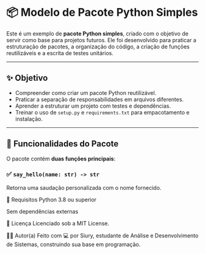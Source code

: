 # 📦 Modelo de Pacote Python Simples

Este é um exemplo de **pacote Python simples**, criado com o objetivo de servir como base para projetos futuros. Ele foi desenvolvido para praticar a estruturação de pacotes, a organização do código, a criação de funções reutilizáveis e a escrita de testes unitários.

---

## ✨ Objetivo

- Compreender como criar um pacote Python reutilizável.
- Praticar a separação de responsabilidades em arquivos diferentes.
- Aprender a estruturar um projeto com testes e dependências.
- Treinar o uso de `setup.py` e `requirements.txt` para empacotamento e instalação.

---

## 🚀 Funcionalidades do Pacote

O pacote contém **duas funções principais**:

### ✅ `say_hello(name: str) -> str`

Retorna uma saudação personalizada com o nome fornecido.


📌 Requisitos
Python 3.8 ou superior

Sem dependências externas

📄 Licença
Licenciado sob a MIT License.

👩‍💻 Autor(a)
Feito com 💻 por Siury, estudante de Análise e Desenvolvimento de Sistemas, construindo sua base em programação.

